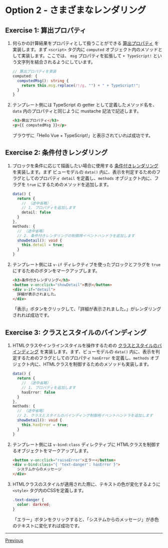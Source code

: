 # Option 2 - さまざまなレンダリング

## Exercise 1: 算出プロパティ

1. 何らかの計算結果をプロパティとして扱うことができる [算出プロパティ](https://jp.vuejs.org/v2/guide/computed.html) を実装します。まず `<script>` タグ内に `computed` オブジェクト内のメソッドとして実装します。ここでは、 `msg` プロパティを拡張して `+ TypeScript!` という文字列を結合されるようにしています。

    ```ts
    // 算出プロパティを実装
    computed: {
      computedMsg(): string {
        return this.msg.replace(/!/g, "") + " + TypeScript!";
      }
    }
    ```

1. テンプレート側には TypeScript の getter として定義したメソッド名を、 `data` 内のプロパティと同じように mustache 記法で記述します。

    ```html
    <h3>算出プロパティ</h3>
    <p>{{ computedMsg }}</p>
    ```

    ブラウザに「Hello Vue + TypeScript!」と表示されていれば成功です。

## Exercise 2: 条件付きレンダリング

1. ブロックを条件に応じて描画したい場合に使用する [条件付きレンダリング](https://jp.vuejs.org/v2/guide/conditional.html) を実装します。まず ビューモデルの `data()` 内に、表示を判定するためのフラグとしてのプロパティ `detail` を定義し、`methods` オブジェクト内に、フラグを `true` にするためのメソッドを追加します。

    ```ts
    data() {
      return {
        // （途中省略）
        // 1. プロパティを追加します
        detail: false
      }
    },
    methods: {
      // （途中省略）
      // 2. 条件付きレンダリングの制御用イベントハンドラを追加します
      showDetail(): void {
        this.detail = true;
      }
    }
    ```

1. テンプレート側には `v-if` ディレクティブを使ったブロックとフラグを `true` にするためのボタンをマークアップします。

    ```html
    <h3>条件付きレンダリング</h3>
    <button v-on:click="showDetail">表示</button>
    <div v-if="detail">
      詳細が表示されました。
    </div>
    ```

    「表示」ボタンをクリックして、「詳細が表示されました。」がレンダリングされれば成功です。

## Exercise 3: クラスとスタイルのバインディング

1. HTMLクラスやインラインスタイルを操作するための [クラスとスタイルのバインディング](https://jp.vuejs.org/v2/guide/class-and-style.html) を実装します。まず、ビューモデルの `data()` 内に、表示を判定するためのフラグとしてのプロパティ `hasError` を定義し、`methods` オブジェクト内に、HTMLクラスを制御するためのメソッドも実装します。

    ```ts
    data() {
      return {
        // （途中省略）
        // 1. プロパティを追加します
        hasError: false
      }
    },
    methods: {
      // （途中省略）
      // 2. クラスとスタイルのバインディング制御用イベントハンドラを追加します
      showDetail(): void {
        this.hasError = true;
      }
    }
    ```

1. テンプレート側には `v-bind:class` ディレクティブに HTMLクラスを制御するオブジェクトをマークアップします。

    ```html
    <button v-on:click="raiseError">エラー</button>
    <div v-bind:class="{ 'text-danger': hasError }">
      システムからのメッセージ
    </div>
    ```

1. HTMLクラスのスタイルが適用された際に、テキストの色が変化するように `<style>` タグ内のCSSを定義します。

    ```css
    .text-danger {
      color: darkred;
    }
    ```

    「エラー」ボタンをクリックすると、「システムからのメッセージ」が赤色のテキストに変化すれば成功です。

---
[Previous](opt01.md)
